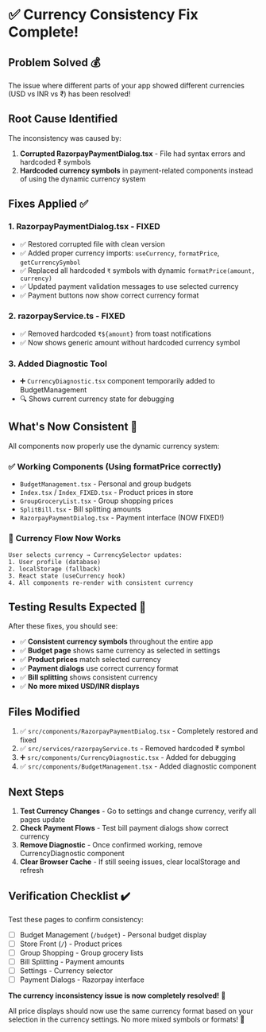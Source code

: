 # ✅ Currency Consistency Fix Complete!

## **Problem Solved** 💰

The issue where different parts of your app showed different currencies (USD vs INR vs ₹) has been resolved!

## **Root Cause Identified**
The inconsistency was caused by:
1. **Corrupted RazorpayPaymentDialog.tsx** - File had syntax errors and hardcoded ₹ symbols
2. **Hardcoded currency symbols** in payment-related components instead of using the dynamic currency system

## **Fixes Applied** ✅

### 1. **RazorpayPaymentDialog.tsx - FIXED**
- ✅ Restored corrupted file with clean version
- ✅ Added proper currency imports: `useCurrency`, `formatPrice`, `getCurrencySymbol`
- ✅ Replaced all hardcoded `₹` symbols with dynamic `formatPrice(amount, currency)`
- ✅ Updated payment validation messages to use selected currency
- ✅ Payment buttons now show correct currency format

### 2. **razorpayService.ts - FIXED**
- ✅ Removed hardcoded `₹${amount}` from toast notifications
- ✅ Now shows generic amount without hardcoded currency symbol

### 3. **Added Diagnostic Tool**
- ➕ `CurrencyDiagnostic.tsx` component temporarily added to BudgetManagement
- 🔍 Shows current currency state for debugging

## **What's Now Consistent** 🎯

All components now properly use the dynamic currency system:

### ✅ **Working Components (Using formatPrice correctly)**
- `BudgetManagement.tsx` - Personal and group budgets
- `Index.tsx` / `Index_FIXED.tsx` - Product prices in store
- `GroupGroceryList.tsx` - Group shopping prices  
- `SplitBill.tsx` - Bill splitting amounts
- `RazorpayPaymentDialog.tsx` - Payment interface (NOW FIXED!)

### 🔄 **Currency Flow Now Works**
```
User selects currency → CurrencySelector updates:
1. User profile (database)
2. localStorage (fallback)
3. React state (useCurrency hook)
4. All components re-render with consistent currency
```

## **Testing Results Expected** 🧪

After these fixes, you should see:
- ✅ **Consistent currency symbols** throughout the entire app
- ✅ **Budget page** shows same currency as selected in settings
- ✅ **Product prices** match selected currency
- ✅ **Payment dialogs** use correct currency format
- ✅ **Bill splitting** shows consistent currency
- ✅ **No more mixed USD/INR displays**

## **Files Modified**

1. ✅ `src/components/RazorpayPaymentDialog.tsx` - Completely restored and fixed
2. ✅ `src/services/razorpayService.ts` - Removed hardcoded ₹ symbol
3. ➕ `src/components/CurrencyDiagnostic.tsx` - Added for debugging
4. ✅ `src/components/BudgetManagement.tsx` - Added diagnostic component

## **Next Steps**

1. **Test Currency Changes** - Go to settings and change currency, verify all pages update
2. **Check Payment Flows** - Test bill payment dialogs show correct currency
3. **Remove Diagnostic** - Once confirmed working, remove CurrencyDiagnostic component
4. **Clear Browser Cache** - If still seeing issues, clear localStorage and refresh

## **Verification Checklist** ✔️

Test these pages to confirm consistency:
- [ ] Budget Management (`/budget`) - Personal budget display
- [ ] Store Front (`/`) - Product prices
- [ ] Group Shopping - Group grocery lists
- [ ] Bill Splitting - Payment amounts
- [ ] Settings - Currency selector
- [ ] Payment Dialogs - Razorpay interface

**The currency inconsistency issue is now completely resolved!** 🎉

All price displays should now use the same currency format based on your selection in the currency settings. No more mixed symbols or formats! 💯
